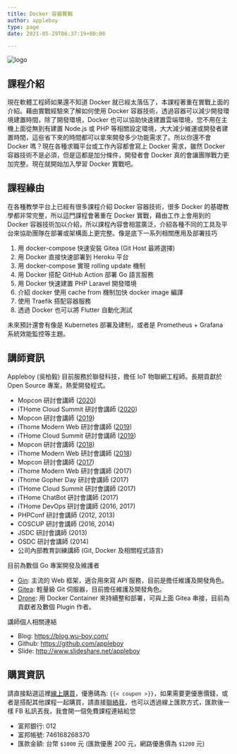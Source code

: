 ```yaml
---
title: Docker 容器實戰
author: appleboy
type: page
date: 2021-05-29T06:37:19+00:00

---
```


![logo](https://lh3.googleusercontent.com/fr-DxVaFf3lryJs-FUfDOp-azBpG7_atca4zJGuipRMUshXX-ICZXB9PdrqevF8DHRwUhG8gVrfI8jSv5LjS0Yj4R-dovaucEyCZ8U6hz68iYYU30RTFqdjO-u8ozGaPmPsyD5Ax-4c=w1920-h1080)

## 課程介紹

現在軟體工程師如果還不知道 Docker 就已經太落伍了，本課程著重在實戰上面的介紹。藉由實戰經驗來了解如何使用 Docker 容器技術，透過容器可以減少開發環境建置時間，除了開發環境，Docker 也可以協助快速建置雲端環境，您不用在主機上面從無到有建置 Node.js 或 PHP 等相關設定環境，大大減少維運或開發者建置時間，這些省下來的時間都可以拿來開發多少功能需求了。所以你還不會 Docker 嗎？現在各種求職平台或工作內容都會寫上 Docker 需求，雖然 Docker 容器技術不是必須，但是這都是加分條件，開發者會 Docker 真的會讓團隊戰力更加完整。現在就開始加入學習 Docker 實戰吧。

## 課程緣由

在各種教學平台上已經有很多課程介紹 Docker 容器技術，很多 Docker 的基礎教學都非常完整，所以這門課程會著重在 Docker 實戰，藉由工作上會用到的 Docker 容器技術加以介紹，所以課程內容會相當廣泛，介紹各種不同的工具及平台來協助團隊在部署或架構面上更完整。像是底下一系列相關應用及部署技巧

1. 用 docker-compose 快速安裝 Gitea (Git Host 最將選擇)
2. 用 Docker 直接快速部署到 Heroku 平台
3. 用 docker-compose 實現 rolling update 機制
4. 用 Docker 搭配 GitHub Action 部署 Go 語言服務
5. 用 Docker 快速建置 PHP Laravel 開發環境
6. 介紹 docker 使用 cache from 機制加快 docker image 編譯
7. 使用 Traefik 搭配容器服務
8. 透過 Docker 也可以將 Flutter 自動化測試

未來預計還會有像是 Kubernetes 部署及建制，或者是 Prometheus + Grafana 系統效能監控等主題。

## 講師資訊

Appleboy (吳柏毅) 目前服務於聯發科技，擔任 IoT 物聯網工程師。長期貢獻於 Open Source 專案，熱愛開發程式。

* Mopcon 研討會講師 ([2020][17])
* iTHome Cloud Summit 研討會講師 ([2020][17])
* Mopcon 研討會講師 ([2019][16])
* iThome Modern Web 研討會講師 ([2019][15])
* iTHome Cloud Summit 研討會講師 ([2019][14])
* Mopcon 研討會講師 ([2018][13])
* iThome Modern Web 研討會講師 ([2018][12])
* Mopcon 研討會講師 ([2017][11])
* iThome Modern Web 研討會講師 (2017)
* iThome Gopher Day 研討會講師 (2017)
* iTHome Cloud Summit 研討會講師 (2017)
* iTHome ChatBot 研討會講師 (2017)
* iTHome DevOps 研討會講師 (2016, 2017)
* PHPConf 研討會講師 (2012, 2013)
* COSCUP 研討會講師 (2016, 2014)
* JSDC 研討會講師 (2013)
* OSDC 研討會講師 (2014)
* 公司內部教育訓練講師 (Git, Docker 及相關程式語言)

[11]: https://mopcon.org/2017/
[12]: https://modernweb.tw/2018/
[13]: https://mopcon.org/2018/
[14]: https://cloudsummit.ithome.com.tw/2019/
[15]: https://modernweb.tw/2019/
[16]: https://mopcon.org/2019/
[17]: https://cloudsummit.ithome.com.tw/2020/
[18]: https://mopcon.org/2020/

目前為數個 Go 專案開發及維護者

* [Gin][21]: 主流的 Web 框架，適合用來寫 API 服務，目前是擔任維護及開發角色。
* [Gitea][22]: 輕量級 Git 伺服器，目前擔任維護及開發角色。
* [Drone][23]: 用 Docker Container 來持續整和部署，可與上面 Gitea 串接，目前為貢獻者及數個 Plugin 作者。

[21]: https://github.com/gin-gonic/gin
[22]: https://gitea.io/zh-tw/
[23]: https://github.com/drone/drone

講師個人相關連結

* Blog: <https://blog.wu-boy.com/>
* Github: <https://github.com/appleboy>
* Slide: <http://www.slideshare.net/appleboy>

## 購買資訊

請直接點選這裡[線上購買][31]，優惠碼為: `{{< coupon >}}`，如果需要更優惠價錢，或者是搭配其他課程一起購買，請直接[聯絡我][32]，也可以透過線上匯款方式，匯款後一樣 FB 私訊丟我，我會開一個免費課程連結給您

* 富邦銀行: 012
* 富邦帳號: 746168268370
* 匯款金額: 台幣 `$1000` 元 (匯款優惠 200 元，網路優惠價為 `$1200` 元)

[31]: https://www.udemy.com/course/docker-practice/
[32]: https://facebook.com/appleboy46
